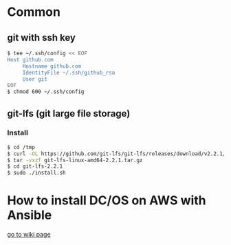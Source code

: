 # Common

## git with ssh key
```bash
$ tee ~/.ssh/config << EOF
Host github.com
     Hostname github.com
     IdentityFile ~/.ssh/github_rsa
     User git
EOF
$ chmod 600 ~/.ssh/config
```

## git-lfs (git large file storage)

### Install
```bash
$ cd /tmp
$ curl -OL https://github.com/git-lfs/git-lfs/releases/download/v2.2.1/git-lfs-linux-amd64-2.2.1.tar.gz
$ tar -vxzf git-lfs-linux-amd64-2.2.1.tar.gz
$ cd git-lfs-2.2.1
$ sudo ./install.sh
```

# How to install DC/OS on AWS with Ansible

[go to wiki page](https://github.com/ghilbut/aws-dcos/wiki)
